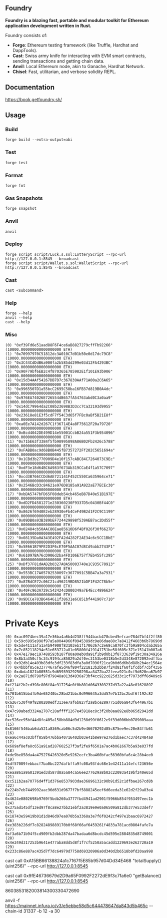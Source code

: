 ## Foundry

**Foundry is a blazing fast, portable and modular toolkit for Ethereum application development written in Rust.**

Foundry consists of:

- **Forge**: Ethereum testing framework (like Truffle, Hardhat and DappTools).
- **Cast**: Swiss army knife for interacting with EVM smart contracts, sending transactions and getting chain data.
- **Anvil**: Local Ethereum node, akin to Ganache, Hardhat Network.
- **Chisel**: Fast, utilitarian, and verbose solidity REPL.

## Documentation

https://book.getfoundry.sh/

## Usage

### Build

```shell
forge build --extra-output=abi
```

### Test

```shell
forge test
```

### Format

```shell
forge fmt
```

### Gas Snapshots

```shell
forge snapshot
```

### Anvil

```shell
anvil
```

### Deploy

```shell
forge script script/Luck.s.sol:LotteryScript --rpc-url http://127.0.0.1:8545 --broadcast
forge script script/Wallet.s.sol:WalletScript --rpc-url http://127.0.0.1:8545 --broadcast

```

### Cast

```shell
cast <subcommand>
```

### Help

```shell
forge --help
anvil --help
cast --help
```

### Misc

```
(0) "0xf39Fd6e51aad88F6F4ce6aB8827279cffFb92266" (10000.000000000000000000 ETH)
(1) "0x70997970C51812dc3A010C7d01b50e0d17dc79C8" (10000.000000000000000000 ETH)
(2) "0x3C44CdDdB6a900fa2b585dd299e03d12FA4293BC" (10000.000000000000000000 ETH)
(3) "0x90F79bf6EB2c4f870365E785982E1f101E93b906" (10000.000000000000000000 ETH)
(4) "0x15d34AAf54267DB7D7c367839AAf71A00a2C6A65" (10000.000000000000000000 ETH)
(5) "0x9965507D1a55bcC2695C58ba16FB37d819B0A4dc" (10000.000000000000000000 ETH)
(6) "0x976EA74026E726554dB657fA54763abd0C3a0aa9" (10000.000000000000000000 ETH)
(7) "0x14dC79964da2C08b23698B3D3cc7Ca32193d9955" (10000.000000000000000000 ETH)
(8) "0x23618e81E3f5cdF7f54C3d65f7FBc0aBf5B21E8f" (10000.000000000000000000 ETH)
(9) "0xa0Ee7A142d267C1f36714E4a8F75612F20a79720" (10000.000000000000000000 ETH)
(10) "0xBcd4042DE499D14e55001CcbB24a551F3b954096" (10000.000000000000000000 ETH)
(11) "0x71bE63f3384f5fb98995898A86B02Fb2426c5788" (10000.000000000000000000 ETH)
(12) "0xFABB0ac9d68B0B445fB7357272Ff202C5651694a" (10000.000000000000000000 ETH)
(13) "0x1CBd3b2770909D4e10f157cABC84C7264073C9Ec" (10000.000000000000000000 ETH)
(14) "0xdF3e18d64BC6A983f673Ab319CCaE4f1a57C7097" (10000.000000000000000000 ETH)
(15) "0xcd3B766CCDd6AE721141F452C550Ca635964ce71" (10000.000000000000000000 ETH)
(16) "0x2546BcD3c84621e976D8185a91A922aE77ECEc30" (10000.000000000000000000 ETH)
(17) "0xbDA5747bFD65F08deb54cb465eB87D40e51B197E" (10000.000000000000000000 ETH)
(18) "0xdD2FD4581271e230360230F9337D5c0430Bf44C0" (10000.000000000000000000 ETH)
(19) "0x8626f6940E2eb28930eFb4CeF49B2d1F2C9C1199" (10000.000000000000000000 ETH)
(20) "0x09DB0a93B389bEF724429898f539AEB7ac2Dd55f" (10000.000000000000000000 ETH)
(21) "0x02484cb50AAC86Eae85610D6f4Bf026f30f6627D" (10000.000000000000000000 ETH)
(22) "0x08135Da0A343E492FA2d4282F2AE34c6c5CC1BbE" (10000.000000000000000000 ETH)
(23) "0x5E661B79FE2D3F6cE70F5AAC07d8Cd9abb2743F1" (10000.000000000000000000 ETH)
(24) "0x61097BA76cD906d2ba4FD106E757f7Eb455fc295" (10000.000000000000000000 ETH)
(25) "0xDf37F81dAAD2b0327A0A50003740e1C935C70913" (10000.000000000000000000 ETH)
(26) "0x553BC17A05702530097c3677091C5BB47a3a7931" (10000.000000000000000000 ETH)
(27) "0x87BdCE72c06C21cd96219BD8521bDF1F42C78b5e" (10000.000000000000000000 ETH)
(28) "0x40Fc963A729c542424cD800349a7E4Ecc4896624" (10000.000000000000000000 ETH)
(29) "0x9DCCe783B6464611f38631e6C851bf441907c710" (10000.000000000000000000 ETH)
```

# Private Keys

```
(0) 0xac0974bec39a17e36ba4a6b4d238ff944bacb478cbed5efcae784d7bf4f2ff80
(1) 0x59c6995e998f97a5a0044966f0945389dc9e86dae88c7a8412f4603b6b78690d
(2) 0x5de4111afa1a4b94908f83103eb1f1706367c2e68ca870fc3fb9a804cdab365a
(3) 0x7c852118294e51e653712a81e05800f419141751be58f605c371e15141b007a6
(4) 0x47e179ec197488593b187f80a00eb0da91f1b9d0b13f8733639f19c30a34926a
(5) 0x8b3a350cf5c34c9194ca85829a2df0ec3153be0318b5e2d3348e872092edffba
(6) 0x92db14e403b83dfe3df233f83dfa3a0d7096f21ca9b0d6d6b8d88b2b4ec1564e
(7) 0x4bbbf85ce3377467afe5d46f804f221813b2bb87f24d81f60f1fcdbf7cbf4356
(8) 0xdbda1821b80551c9d65939329250298aa3472ba22feea921c0cf5d620ea67b97
(9) 0x2a871d0798f97d79848a013d4936a73bf4cc922c825d33c1cf7073dff6d409c6
(10) 0xf214f2b2cd398c806f84e317254e0f0b801d0643303237d97a22a48e01628897
(11) 0x701b615bbdfb9de65240bc28bd21bbc0d996645a3dd57e7b12bc2bdf6f192c82
(12) 0xa267530f49f8280200edf313ee7af6b827f2a8bce2897751d06a843f644967b1
(13) 0x47c99abed3324a2707c28affff1267e45918ec8c3f20b8aa892e8b065d2942dd
(14) 0xc526ee95bf44d8fc405a158bb884d9d1238d99f0612e9f33d006bb0789009aaa
(15) 0x8166f546bab6da521a8369cab06c5d2b9e46670292d85c875ee9ec20e84ffb61
(16) 0xea6c44ac03bff858b476bba40716402b03e41b8e97e276d1baec7c37d42484a0
(17) 0x689af8efa8c651a91ad287602527f3af2fe9f6501a7ac4b061667b5a93e037fd
(18) 0xde9be858da4a475276426320d5e9262ecfc3ba460bfac56360bfa6c4c28b4ee0
(19) 0xdf57089febbacf7ba0bc227dafbffa9fc08a93fdc68e1e42411a14efcf23656e
(20) 0xeaa861a9a01391ed3d587d8a5a84ca56ee277629a8b02c22093a419bf240e65d
(21) 0xc511b2aa70776d4ff1d376e8537903dae36896132c90b91d52c1dfbae267cd8b
(22) 0x224b7eb7449992aac96d631d9677f7bf5888245eef6d6eeda31e62d2f29a83e4
(23) 0x4624e0802698b9769f5bdb260a3777fbd4941ad2901f5966b854f953497eec1b
(24) 0x375ad145df13ed97f8ca8e27bb21ebf2a3819e9e0a06509a812db377e533def7
(25) 0x18743e59419b01d1d846d97ea070b5a3368a3e7f6f0242cf497e1baac6972427
(26) 0xe383b226df7c8282489889170b0f68f66af6459261f4833a781acd0804fafe7a
(27) 0xf3a6b71b94f5cd909fb2dbb287da47badaa6d8bcdc45d595e2884835d8749001
(28) 0x4e249d317253b9641e477aba8dd5d8f1f7cf5250a5acadd1229693e262720a19
(29) 0x233c86e887ac435d7f7dc64979d7758d69320906a0d340d2b6518b0fd20aa998
```

cast call 0xA15BB66138824a1c7167f5E85b957d04Dd34E468 "totalSupply()(uint256)" --rpc-url http://127.0.0.1:8545

cast call 0x9fE46736679d2D9a65F0992F2272dE9f3c7fa6e0 "getBalance()(uint256)" --rpc-url http://127.0.0.1:8545

8603853182003814300330472690

anvil -f https://mainnet.infura.io/v3/e5ebbe58d5c644478647da843d5b465c --chain-id 31337 -b 12 -a 30
